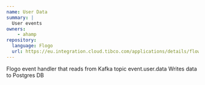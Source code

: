 ```yaml
---
name: User Data
summary: |
  User events
owners:
    - ahamp
repository:
  language: Flogo
  url: https://eu.integration.cloud.tibco.com/applications/details/flows/epiu5qseszxqhaigyl3zoxx2la6v2xul?applicationType=flogo
---
```


Flogo event handler that reads from Kafka topic event.user.data
Writes data to Postgres DB


<NodeGraph />